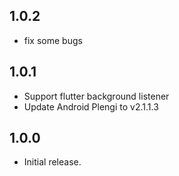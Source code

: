 ## 1.0.2

* fix some bugs

## 1.0.1

* Support flutter background listener
* Update Android Plengi to v2.1.1.3

## 1.0.0

* Initial release.
